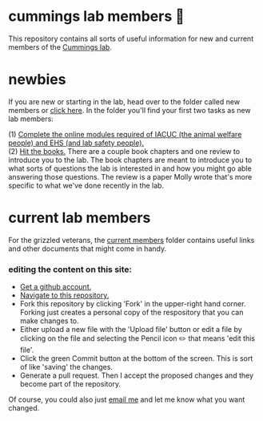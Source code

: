 # cummings lab members :tropical_fish:

This repository contains all sorts of useful information for new and current members of the [Cummings lab](http://www.bio.utexas.edu/research/cummingslab/).

# newbies
If you are new or starting in the lab, head over to the folder called new members or [click here](https://github.com/lukereding/cummings_lab_members/tree/master/new-members). In the folder you'll find your first two tasks as new lab members: 

(1) [Complete the online modules required of IACUC (the animal welfare people) and EHS (and lab safety people).](https://github.com/lukereding/cummings_lab_members/blob/master/new-members/tasks_to_complete.md)     
(2) [Hit the books.](https://github.com/lukereding/cummings_lab_members/tree/master/new-members/readings) There are a couple book chapters and one review to introduce you to the lab. The book chapters are meant to introduce you to what sorts of questions the lab is interested in and how you might go able answering those questions. The review is a paper Molly wrote that's more specific to what we've done recently in the lab.

# current lab members
For the grizzled veterans, the [current members](https://github.com/lukereding/cummings_lab_members/tree/master/current-members) folder contains useful links and other documents that might come in handy. 

### editing the content on this site:
- [Get a github account.](www.github.com)
- [Navigate to this repository.](https://github.com/lukereding/cummings_lab_members)
- Fork this repository by clicking 'Fork' in the upper-right hand corner. Forking just creates a personal copy of the respository that you can make changes to.
- Either upload a new file with the 'Upload file' button or edit a file by clicking on the file and selecting the Pencil icon :pencil2: that means 'edit this file'. 
- Click the green Commit button at the bottom of the screen. This is sort of like 'saving' the changes.
- Generate a pull request. Then I accept the proposed changes and they become part of the repository.

Of course, you could also just <a href="lukereding@utexas.edu">email me</a> and let me know what you want changed.
